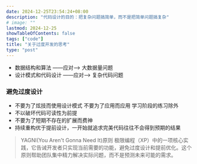 ```yaml
---
date: 2024-12-25T23:54:24+08:00
description: "代码设计的目的：把复杂问题搞简单，而不是把简单问题搞复杂"
# image: ""
lastmod: 2024-12-25
showTableOfContents: false
tags: ["code"]
title: "关于过度开发的思考"
type: "post"
---
```




- 数据结构和算法 ——应对——> 大数据量问题
- 设计模式和代码设计 ——应对——> 复杂代码问题

### 避免过度设计

- 不要为了炫技而使用设计模式 不要为了应用而应用 学习阶段的练习除外
- 不以破坏代码可读性为前提
- 不要为了短期不存在的扩展而费神
- 持续重构优于提前设计，一开始就追求完美代码往往不会得到预期的结果

> YAGNI(You Aren't Gonna Need It)原则
> 极限编程（XP）中的一项核心实践，它告诫开发者只实现当前需要的功能，避免过度设计和提前优化。这个原则帮助团队集中精力解决实际问题，而不是预测未来可能的需求。
